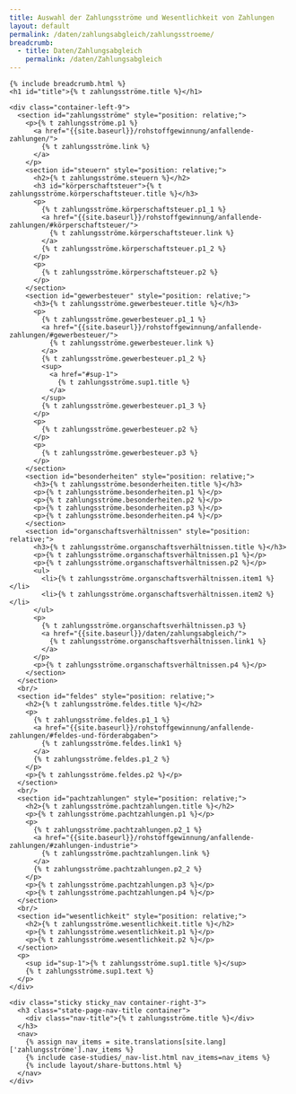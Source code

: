 ```yaml
---
title: Auswahl der Zahlungsströme und Wesentlichkeit von Zahlungen
layout: default
permalink: /daten/zahlungsabgleich/zahlungsstroeme/
breadcrumb:
  - title: Daten/Zahlungsabgleich
    permalink: /daten/Zahlungsabgleich
---
```

<link rel="stylesheet" type="text/css" href="{{ site.baseurl_root }}/css/slick-theme.css"/>
<link rel="stylesheet" type="text/css" href="//cdn.jsdelivr.net/jquery.slick/1.6.0/slick.css"/>

<main class="container-page-wrapper layout-state-pages">
  <section class="container" style="position: relative;">

    {% include breadcrumb.html %}
    <h1 id="title">{% t zahlungsströme.title %}</h1>

    <div class="container-left-9">
      <section id="zahlungsströme" style="position: relative;">
        <p>{% t zahlungsströme.p1 %}
          <a href="{{site.baseurl}}/rohstoffgewinnung/anfallende-zahlungen/">
            {% t zahlungsströme.link %}
          </a>
        </p>
        <section id="steuern" style="position: relative;">
          <h2>{% t zahlungsströme.steuern %}</h2>
          <h3 id="körperschaftsteuer">{% t zahlungsströme.körperschaftsteuer.title %}</h3>
          <p>
            {% t zahlungsströme.körperschaftsteuer.p1_1 %}
            <a href="{{site.baseurl}}/rohstoffgewinnung/anfallende-zahlungen/#körperschaftsteuer/">
              {% t zahlungsströme.körperschaftsteuer.link %}
            </a>
            {% t zahlungsströme.körperschaftsteuer.p1_2 %}
          </p>
          <p>
            {% t zahlungsströme.körperschaftsteuer.p2 %}
          </p>
        </section>
        <section id="gewerbesteuer" style="position: relative;">
          <h3>{% t zahlungsströme.gewerbesteuer.title %}</h3>
          <p>
            {% t zahlungsströme.gewerbesteuer.p1_1 %}
            <a href="{{site.baseurl}}/rohstoffgewinnung/anfallende-zahlungen/#gewerbesteuer/">
              {% t zahlungsströme.gewerbesteuer.link %}
            </a>
            {% t zahlungsströme.gewerbesteuer.p1_2 %}
            <sup>
              <a href="#sup-1">
                {% t zahlungsströme.sup1.title %}
              </a>
            </sup>
            {% t zahlungsströme.gewerbesteuer.p1_3 %}
          </p>
          <p>
            {% t zahlungsströme.gewerbesteuer.p2 %}
          </p>
          <p>
            {% t zahlungsströme.gewerbesteuer.p3 %}
          </p>
        </section>
        <section id="besonderheiten" style="position: relative;">
          <h3>{% t zahlungsströme.besonderheiten.title %}</h3>
          <p>{% t zahlungsströme.besonderheiten.p1 %}</p>
          <p>{% t zahlungsströme.besonderheiten.p2 %}</p>
          <p>{% t zahlungsströme.besonderheiten.p3 %}</p>
          <p>{% t zahlungsströme.besonderheiten.p4 %}</p>
        </section>
        <section id="organschaftsverhältnissen" style="position: relative;">
          <h3>{% t zahlungsströme.organschaftsverhältnissen.title %}</h3>
          <p>{% t zahlungsströme.organschaftsverhältnissen.p1 %}</p>
          <p>{% t zahlungsströme.organschaftsverhältnissen.p2 %}</p>
          <ul>
            <li>{% t zahlungsströme.organschaftsverhältnissen.item1 %}</li>
            <li>{% t zahlungsströme.organschaftsverhältnissen.item2 %}</li>
          </ul>
          <p>
            {% t zahlungsströme.organschaftsverhältnissen.p3 %}
            <a href="{{site.baseurl}}/daten/zahlungsabgleich/">
              {% t zahlungsströme.organschaftsverhältnissen.link1 %}
            </a>
          </p>
          <p>{% t zahlungsströme.organschaftsverhältnissen.p4 %}</p>
        </section>
      </section>
      <br/>
      <section id="feldes" style="position: relative;">
        <h2>{% t zahlungsströme.feldes.title %}</h2>
        <p>
          {% t zahlungsströme.feldes.p1_1 %}
          <a href="{{site.baseurl}}/rohstoffgewinnung/anfallende-zahlungen/#feldes-und-förderabgaben">
            {% t zahlungsströme.feldes.link1 %}
          </a>
          {% t zahlungsströme.feldes.p1_2 %}
        </p>
        <p>{% t zahlungsströme.feldes.p2 %}</p>
      </section>
      <br/>
      <section id="pachtzahlungen" style="position: relative;">
        <h2>{% t zahlungsströme.pachtzahlungen.title %}</h2>
        <p>{% t zahlungsströme.pachtzahlungen.p1 %}</p>
        <p>
          {% t zahlungsströme.pachtzahlungen.p2_1 %}
          <a href="{{site.baseurl}}/rohstoffgewinnung/anfallende-zahlungen/#zahlungen-industrie">
            {% t zahlungsströme.pachtzahlungen.link %}
          </a>
          {% t zahlungsströme.pachtzahlungen.p2_2 %}
        </p>
        <p>{% t zahlungsströme.pachtzahlungen.p3 %}</p>
        <p>{% t zahlungsströme.pachtzahlungen.p4 %}</p>
      </section>
      <br/>
      <section id="wesentlichkeit" style="position: relative;">
        <h2>{% t zahlungsströme.wesentlichkeit.title %}</h2>
        <p>{% t zahlungsströme.wesentlichkeit.p1 %}</p>
        <p>{% t zahlungsströme.wesentlichkeit.p2 %}</p>
      </section>
      <p>
        <sup id="sup-1">{% t zahlungsströme.sup1.title %}</sup>
        {% t zahlungsströme.sup1.text %}
      </p>
    </div>

    <div class="sticky sticky_nav container-right-3">
      <h3 class="state-page-nav-title container">
        <div class="nav-title">{% t zahlungsströme.title %}</div>
      </h3>
      <nav>
        {% assign nav_items = site.translations[site.lang]['zahlungsströme'].nav_items %}
        {% include case-studies/_nav-list.html nav_items=nav_items %}
        {% include layout/share-buttons.html %}
      </nav>
    </div>
  </section>
</main>

<script src="https://ajax.googleapis.com/ajax/libs/jquery/1.12.4/jquery.min.js"></script>
<script type="text/javascript" src="//cdn.jsdelivr.net/jquery.slick/1.6.0/slick.min.js"></script>
<script type="text/javascript" src="{{ site.baseurl_root }}/js/lib/static.min.js" charset="utf-8"></script>
